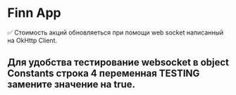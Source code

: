 # Finn App

:white_check_mark: Стоимость акций обновляеться при помощи web socket написанный на OkHttp Client.

## Для удобства тестирование websocket в object Constants строка 4 переменная TESTING замените значение на true.